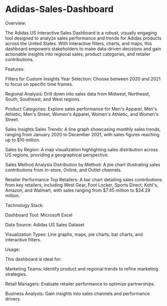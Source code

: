 # Adidas-Sales-Dashboard

Overview:

The Adidas US Interactive Sales Dashboard is a robust, visually engaging tool designed to analyze sales performance and trends for Adidas products across the United States. With interactive filters, charts, and maps, this dashboard empowers stakeholders to make data-driven decisions and gain actionable insights into regional sales, product categories, and retailer contributions.

Features:

Filters for Custom Insights
Year Selection: Choose between 2020 and 2021 to focus on specific time frames.

Regional Analysis: Drill down into sales data from Midwest, Northeast, South, Southeast, and West regions.

Product Categories: Explore sales performance for Men's Apparel, Men's Athletic, Men's Street, Women's Apparel, Women's Athletic, and Women's Street.

Sales Insights
Sales Trends: A line graph showcasing monthly sales trends, ranging from January 2020 to December 2021, with sales figures reaching up to $10 million.

Sales by Region: A map visualization highlighting sales distribution across US regions, providing a geographical perspective.

Sales Method Analysis
Distribution by Method: A pie chart illustrating sales contributions from In-store, Online, and Outlet channels.

Retailer Performance
Top Retailers: A bar chart detailing sales contributions from key retailers, including West Gear, Foot Locker, Sports Direct, Kohl's, Amazon, and Walmart, with sales ranging from $7.45 million to $24.29 million.

Technology Stack:

Dashboard Tool: Microsoft Excel

Data Source: Adidas US Sales Dataset

Visualization Types: Line graphs, maps, pie charts, bar charts, and interactive filters.

Usage:

This dashboard is ideal for:

Marketing Teams: Identify product and regional trends to refine marketing strategies.

Retail Managers: Evaluate retailer performance to optimize partnerships.

Business Analysts: Gain insights into sales channels and performance drivers.
